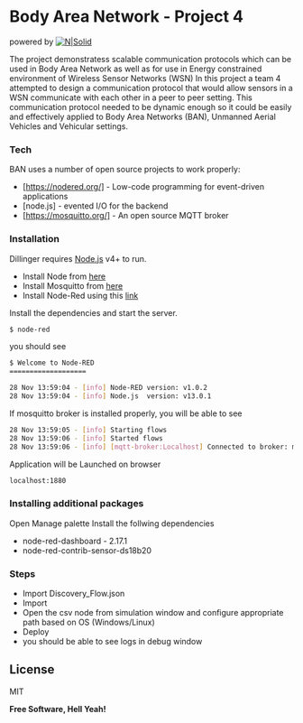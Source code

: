 # Body Area Network - Project 4
powered by
[![N|Solid](https://avatars3.githubusercontent.com/u/5375661?s=50&v=4)](https://nodesource.com/products/nsolid)

The project demonstratess scalable communication protocols which can be used in Body Area Network as well as for use in Energy constrained environment of Wireless Sensor Networks (WSN)
In this project a team 4 attempted to design a communication protocol that would allow sensors in a WSN communicate with each other in a peer to peer setting. This communication protocol needed to be dynamic enough so it could be easily and effectively applied to Body Area Networks (BAN), Unmanned Aerial Vehicles and Vehicular settings. 


### Tech

BAN uses a number of open source projects to work properly:

* [https://nodered.org/] - Low-code programming for event-driven applications
* [node.js] - evented I/O for the backend
* [https://mosquitto.org/] - An open source MQTT broker

### Installation

Dillinger requires [Node.js](https://nodejs.org/) v4+ to run.

* Install Node from [here](https://nodejs.org/)
* Install Mosquitto from [here](https://mosquitto.org/)
* Install Node-Red using this [link](https://nodered.org/docs/getting-started/local) 

Install the dependencies and start the server.

```sh
$ node-red
```
you should see
```sh
$ Welcome to Node-RED
===================

28 Nov 13:59:04 - [info] Node-RED version: v1.0.2
28 Nov 13:59:04 - [info] Node.js  version: v13.0.1
```

If mosquitto broker is installed properly, you will be able to see 

```sh
28 Nov 13:59:05 - [info] Starting flows
28 Nov 13:59:06 - [info] Started flows
28 Nov 13:59:06 - [info] [mqtt-broker:Localhost] Connected to broker: mqtt://localhost:1883
```

Application will be Launched on browser 
```sh
localhost:1880
```
### Installing additional packages

Open Manage palette
Install the follwing dependencies
* node-red-dashboard - 2.17.1
* node-red-contrib-sensor-ds18b20


### Steps
* Import Discovery_Flow.json
* Import 
* Open the csv node from simulation window and configure appropriate path based on OS (Windows/Linux)
* Deploy 
* you should be able to see logs in debug window

License
----

MIT


**Free Software, Hell Yeah!**
